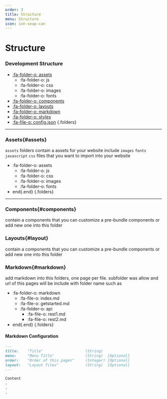 ```yaml
---
order: 3
title: Structure
menu: Structure
icon: ion-soup-can
---
```



# Structure

### Development Structure

- [:fa-folder-o: assets](#assets)
  - :fa-folder-o: js
  - :fa-folder-o: css
  - :fa-folder-o: images
  - :fa-folder-o: fonts
- [:fa-folder-o: components](#components)
- [:fa-folder-o: layouts](#layouts)
- [:fa-folder-o: markdown](#markdown)
- [:fa-folder-o: styles](#styles)
- [:fa-file-o: config.json](#config)
{.folders}

---

### Assets{#assets}

`assets` folders contain a assets for your website include `images` `fonts` `javascript` `css` files that you want to import into your website

- :fa-folder-o: assets
  - :fa-folder-o: js
  - :fa-folder-o: css
  - :fa-folder-o: images
  - :fa-folder-o: fonts
- end{.end}
{.folders}

---

### Components{#components}

contain a components that you can customize a pre-bundle components or add new one into this folder


### Layouts{#layout}

contain a components that you can customize a pre-bundle components or add new one into this folder

### Markdown{#markdown}

add markdown into this folders, one page per file.
subfolder was allow and url of this pages will be include with folder name such as


- :fa-folder-o: markdown
  - :fa-file-o: index.md
  - :fa-file-o: getstarted.md
  - :fa-folder-o: api
    - :fa-file-o: rest1.md
    - :fa-file-o: rest2.md
- end{.end}
{.folders}


#### Markdown Configuration

```markdown
---
title:    "Title"                   (String)
menu:     "Menu Title"              (String)  [Optional]
order:    "Order of this pages"     (Integer) [Optional]
layout:   "Layout files"            (String)  [Optional]
---

Content
.
.
.
```

